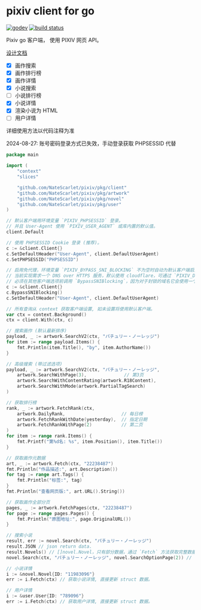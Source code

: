 # pixiv client for go

[![godev](https://img.shields.io/static/v1?label=godev&message=reference&color=00add8)](https://pkg.go.dev/github.com/NateScarlet/pixiv/pkg)
[![build status](https://github.com/NateScarlet/pixiv/workflows/Go/badge.svg)](https://github.com/NateScarlet/pixiv/actions)

Pixiv go 客户端， 使用 PIXIV 网页 API。

[设计文档](https://natescarlet.github.io/pixiv/)

- [x] 画作搜索
- [x] 画作排行榜
- [x] 画作详情
- [x] 小说搜索
- [ ] 小说排行榜
- [x] 小说详情
- [x] 渲染小说为 HTML
- [ ] 用户详情

详细使用方法以代码注释为准

2024-08-27: 账号密码登录方式已失效，手动登录获取 PHPSESSID 代替

```go
package main

import (
    "context"
    "slices"

    "github.com/NateScarlet/pixiv/pkg/client"
    "github.com/NateScarlet/pixiv/pkg/artwork"
    "github.com/NateScarlet/pixiv/pkg/novel"
    "github.com/NateScarlet/pixiv/pkg/user"
)

// 默认客户端用环境变量 `PIXIV_PHPSESSID` 登录。
// 并且 User-Agent 使用 `PIXIV_USER_AGENT` 或库内置的默认值。
client.Default

// 使用 PHPSESSID Cookie 登录 (推荐)。
c := &client.Client{}
c.SetDefaultHeader("User-Agent", client.DefaultUserAgent)
c.SetPHPSESSID("PHPSESSID")

// 启用免代理，环境变量 `PIXIV_BYPASS_SNI_BLOCKING` 不为空时自动为默认客户端启用免代理。
// 当前实现需求一个 DNS over HTTPS 服务，默认使用 cloudflare，可通过 `PIXIV_DNS_QUERY_URL` 环境变量设置。
// 必须在其他客户端选项前调用 `BypassSNIBlocking`，因为对于封锁的域名它会使用一个更改过的 Transport 进行请求，无视在它之前进行的的设置。
c := &client.Client{}
c.BypassSNIBlocking()
c.SetDefaultHeader("User-Agent", client.DefaultUserAgent)

// 所有查询从 context 获取客户端设置, 如未设置将使用默认客户端。
var ctx = context.Background()
ctx = client.With(ctx, c)

// 搜索画作 (默认最新排序)
payload, _ := artwork.SearchV2(ctx, "パチュリー・ノーレッジ")
for item := range payload.Items() {
    fmt.Println(item.Title(), "by", item.AuthorName())
}

// 高级搜索 (带过滤选项)
payload, _ := artwork.SearchV2(ctx, "パチュリー・ノーレッジ",
    artwork.SearchWithPage(3),              // 第3页
    artwork.SearchWithContentRating(artwork.R18Content),
    artwork.SearchWithMode(artwork.PartialTagSearch)
)

// 获取排行榜
rank, _ := artwork.FetchRank(ctx,
    artwork.DailyRank,                     // 每日榜
    artwork.FetchRankWithDate(yesterday),  // 指定日期
    artwork.FetchRankWithPage(2)           // 第二页
)
for item := range rank.Items() {
    fmt.Printf("第%d名: %s", item.Position(), item.Title())
}

// 获取画作元数据
art, _ := artwork.Fetch(ctx, "22238487")
fmt.Println("作品描述:", art.Description())
for tag := range art.Tags() {
    fmt.Println("标签:", tag)
}
fmt.Println("查看网页版:", art.URL().String())

// 获取画作全部分页
pages, _ := artwork.FetchPages(ctx, "22238487")
for page := range pages.Pages() {
    fmt.Println("原图地址:", page.OriginalURL())
}

// 搜索小说
result, err := novel.Search(ctx, "パチュリー・ノーレッジ")
result.JSON // json return data.
result.Novels() // []novel.Novel，只有部分数据，通过 `Fetch` 方法获取完整数据。
novel.Search(ctx, "パチュリー・ノーレッジ", novel.SearchOptionPage(2)) // 获取第二页

// 小说详情
i := &novel.Novel{ID: "11983096"}
err := i.Fetch(ctx) // 获取小说详情, 直接更新 struct 数据。

// 用户详情
i := &user.User{ID: "789096"}
err := i.Fetch(ctx) // 获取用户详情, 直接更新 struct 数据。
```
